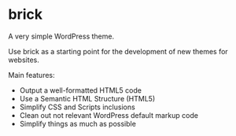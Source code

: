 brick
=====

A very simple WordPress theme.

Use brick as a starting point for the development of new themes for websites.

Main features:

- Output a well-formatted HTML5 code
- Use a Semantic HTML Structure (HTML5)
- Simplify CSS and Scripts inclusions
- Clean out not relevant WordPress default markup code
- Simplify things as much as possible

